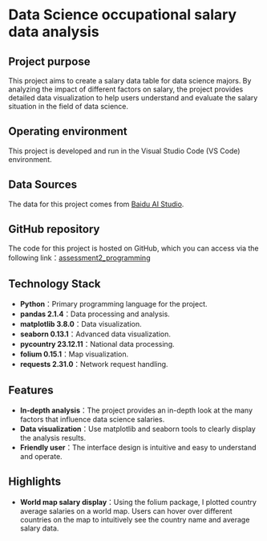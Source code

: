 # Data Science occupational salary data analysis

## Project purpose
This project aims to create a salary data table for data science majors. By analyzing the impact of different factors on salary, the project provides detailed data visualization to help users understand and evaluate the salary situation in the field of data science.

## Operating environment
This project is developed and run in the Visual Studio Code (VS Code) environment.

## Data Sources
The data for this project comes from [Baidu AI Studio](https://aistudio.baidu.com/datasetdetail/214898).

## GitHub repository
The code for this project is hosted on GitHub, which you can access via the following link：[assessment2_programming](https://github.com/Sherryqilin/assessment2_programming.git)

## Technology Stack
- **Python**：Primary programming language for the project.
- **pandas 2.1.4**：Data processing and analysis.
- **matplotlib 3.8.0**：Data visualization.
- **seaborn 0.13.1**：Advanced data visualization.
- **pycountry 23.12.11**：National data processing.
- **folium 0.15.1**：Map visualization.
- **requests 2.31.0**：Network request handling.

## Features
- **In-depth analysis**：The project provides an in-depth look at the many factors that influence data science salaries.
- **Data visualization**：Use matplotlib and seaborn tools to clearly display the analysis results.
- **Friendly user**：The interface design is intuitive and easy to understand and operate.

## Highlights
- **World map salary display**：Using the folium package, I plotted country average salaries on a world map. Users can hover over different countries on the map to intuitively see the country name and average salary data.

